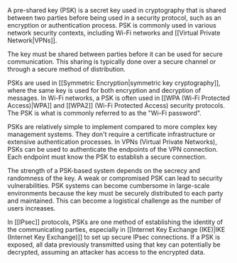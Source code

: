A pre-shared key (PSK) is a secret key used in cryptography that is shared between two parties before being used in a security protocol, such as an encryption or authentication process. PSK is commonly used in various network security contexts, including Wi-Fi networks and [[Virtual Private Network|VPNs]].

The key must be shared between parties before it can be used for secure communication. This sharing is typically done over a secure channel or through a secure method of distribution.

PSKs are used in [[Symmetric Encryption|symmetric key cryptography]], where the same key is used for both encryption and decryption of messages. In Wi-Fi networks, a PSK is often used in [[WPA (Wi-Fi Protected Access)|WPA]] and [[WPA2]] (Wi-Fi Protected Access) security protocols. The PSK is what is commonly referred to as the "Wi-Fi password".

PSKs are relatively simple to implement compared to more complex key management systems. They don't require a certificate infrastructure or extensive authentication processes. In VPNs (Virtual Private Networks), PSKs can be used to authenticate the endpoints of the VPN connection. Each endpoint must know the PSK to establish a secure connection.

The strength of a PSK-based system depends on the secrecy and randomness of the key. A weak or compromised PSK can lead to security vulnerabilities. PSK systems can become cumbersome in large-scale environments because the key must be securely distributed to each party and maintained. This can become a logistical challenge as the number of users increases.

In [[IPsec]] protocols, PSKs are one method of establishing the identity of the communicating parties, especially in [[Internet Key Exchange (IKE)|IKE (Internet Key Exchange)]] to set up secure IPsec connections. If a PSK is exposed, all data previously transmitted using that key can potentially be decrypted, assuming an attacker has access to the encrypted data.

